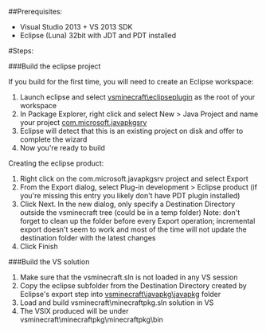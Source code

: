 ##Prerequisites:
* Visual Studio 2013 + VS 2013 SDK
* Eclipse (Luna) 32bit with JDT and PDT installed

#Steps:

###Build the eclipse project

If you build for the first time, you will need to create an Eclipse workspace: 
  1. Launch eclipse and select [vsminecraft\eclipseplugin](https://github.com/Microsoft/vsminecraft/tree/master/eclipseplugin) as the root of your workspace
  2. In Package Explorer, right click and select New > Java Project and name your project [com.microsoft.javapkgsrv](https://github.com/Microsoft/vsminecraft/tree/master/eclipseplugin/com.microsoft.javapkgsrv)
  3. Eclipse will detect that this is an existing project on disk and offer to complete the wizard
  4. Now you're ready to build

Creating the eclipse product:
  1. Right click on the com.microsoft.javapkgsrv project and select Export
  2. From the Export dialog, select Plug-in development > Eclipse product (if you're missing this entry you likely don't have PDT plugin installed)
  3. Click Next. In the new dialog, only specify a Destination Directory outside the vsminecraft tree (could be in a temp folder) Note: don't forget to clean up the folder before every Export operation; incremental export doesn't seem to work and most of the time will not update the destination folder with the latest changes
  4. Click Finish

###Build the VS solution

  1. Make sure that the vsminecraft.sln is not loaded in any VS session
  2. Copy the eclipse subfolder from the Destination Directory created by Eclipse's export step into [vsminecraft\javapkg\javapkg](https://github.com/Microsoft/vsminecraft/tree/master/javapkg/javapkg) folder
  3. Load and build vsminecraft\minecraftpkg.sln solution in VS
  4. The VSIX produced will be under vsminecraft\minecraftpkg\minecraftpkg\bin

